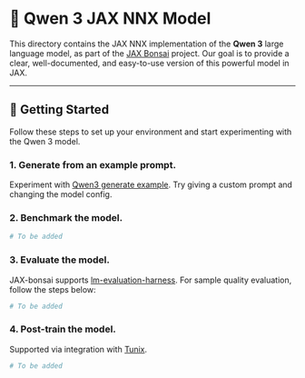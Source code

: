 # 🌸 Qwen 3 JAX NNX Model

This directory contains the JAX NNX implementation of the **Qwen 3** large language model, as part of the [JAX Bonsai](https://github.com/jenriver/jax-bonsai) project. Our goal is to provide a clear, well-documented, and easy-to-use version of this powerful model in JAX.

---

## 🚀 Getting Started

Follow these steps to set up your environment and start experimenting with the Qwen 3 model.

### 1. Generate from an example prompt.

Experiment with [Qwen3 generate example](qwen3_example.ipynb). Try giving a custom prompt and changing the model config.

### 2. Benchmark the model.
```bash
# To be added
```

### 3. Evaluate the model.

JAX-bonsai supports [lm-evaluation-harness](https://github.com/EleutherAI/lm-evaluation-harness/blob/main/docs/interface.md). For sample quality evaluation, follow the steps below:

```python
# To be added
```

### 4. Post-train the model.
Supported via integration with [Tunix](https://github.com/google/tunix/tree/main).

```bash
# To be added
```